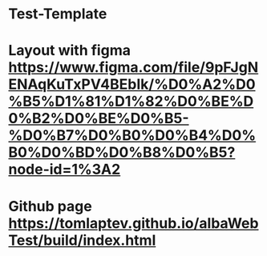 # Test-Template
# Layout with figma https://www.figma.com/file/9pFJgNENAqKuTxPV4BEbIk/%D0%A2%D0%B5%D1%81%D1%82%D0%BE%D0%B2%D0%BE%D0%B5-%D0%B7%D0%B0%D0%B4%D0%B0%D0%BD%D0%B8%D0%B5?node-id=1%3A2
# Github page https://tomlaptev.github.io/albaWebTest/build/index.html